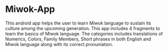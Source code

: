 # Miwok-App
This android app helps the user to learn Miwok language to sustain its culture among the upcoming generation.
This app includes 4 fragments to learn the basics of Miwok language. The categories includes translations of Numerics, Colors, Family Members, Short phrases in both English and Miwok language along with its correct pronuniation.

